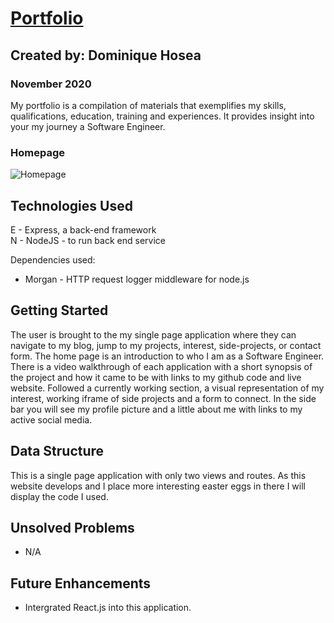 # [Portfolio](https://hoseacodes-portfolio.herokuapp.com/)

## Created by: Dominique Hosea

### November 2020

My portfolio is a compilation of materials that exemplifies my skills, qualifications, education, training and experiences. It provides insight into your my journey a Software Engineer.


### Homepage
![Homepage](https://i.imgur.com/AyilFe2.png)


## Technologies Used

E - Express, a back-end framework  
N - NodeJS - to run back end service

Dependencies used:

- Morgan - HTTP request logger middleware for node.js


## Getting Started

The user is brought to the my single page application where they can navigate to my blog, jump to my projects, interest, side-projects, or contact form. The home page is an introduction to who I am as a Software Engineer. There is a video walkthrough of each application with a short synopsis of the project and how it came to be with links to my github code and live website. Followed a currently working section, a visual representation of my interest, working iframe of side projects and a form to connect. In the side bar you will see my profile picture and a little about me with links to my active social media. 


## Data Structure
 
This is a single page application with only two views and routes. As this website develops and I place more interesting easter eggs in there I will display the code I used. 

## Unsolved Problems

- N/A

## Future Enhancements

- Intergrated React.js into this application.
